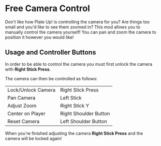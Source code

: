 # Free Camera Control

Don't like how Plate Up! is controlling the camera for you?  Are things too small and you'd like to see them zoomed in?  This mod allows you to manually control the camera yourself!  You can pan and zoom the camera to position it however you would like!

## Usage and Controller Buttons

In order to be able to control the camera you must first unlock the camera with **Right Stick Press**.

The camera can then be controlled as follows:

<table>
      <tr><td>Lock/Unlock Camera</td><td>Right Stick Press</td></tr>
      <tr><td>Pan Camera</td><td>Left Stick</td></tr>
      <tr><td>Adjust Zoom</td><td>Right Stick Y</td></tr>
      <tr><td>Center on Player</td><td>Right Shoulder Button</td></tr>
      <tr><td>Reset Camera</td><td>Left Shoulder Button</td></tr>
</table>

When you're finished adjusting the camera **Right Stick Press** and the camera will be locked again!

